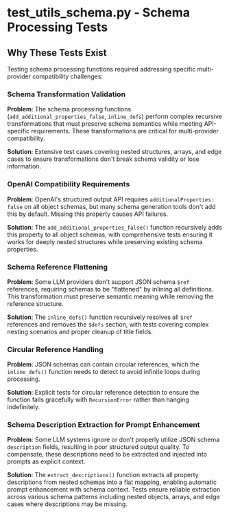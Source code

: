 # test_utils_schema.py - Schema Processing Tests

## Why These Tests Exist

Testing schema processing functions required addressing specific multi-provider compatibility challenges:

### Schema Transformation Validation
**Problem**: The schema processing functions (`add_additional_properties_false`, `inline_defs`) perform complex recursive transformations that must preserve schema semantics while meeting API-specific requirements. These transformations are critical for multi-provider compatibility.

**Solution**: Extensive test cases covering nested structures, arrays, and edge cases to ensure transformations don't break schema validity or lose information.

### OpenAI Compatibility Requirements
**Problem**: OpenAI's structured output API requires `additionalProperties: false` on all object schemas, but many schema generation tools don't add this by default. Missing this property causes API failures.

**Solution**: The `add_additional_properties_false()` function recursively adds this property to all object schemas, with comprehensive tests ensuring it works for deeply nested structures while preserving existing schema properties.

### Schema Reference Flattening
**Problem**: Some LLM providers don't support JSON schema `$ref` references, requiring schemas to be "flattened" by inlining all definitions. This transformation must preserve semantic meaning while removing the reference structure.

**Solution**: The `inline_defs()` function recursively resolves all `$ref` references and removes the `$defs` section, with tests covering complex nesting scenarios and proper cleanup of title fields.

### Circular Reference Handling
**Problem**: JSON schemas can contain circular references, which the `inline_defs()` function needs to detect to avoid infinite loops during processing.

**Solution**: Explicit tests for circular reference detection to ensure the function fails gracefully with `RecursionError` rather than hanging indefinitely.

### Schema Description Extraction for Prompt Enhancement
**Problem**: Some LLM systems ignore or don't properly utilize JSON schema `description` fields, resulting in poor structured output quality. To compensate, these descriptions need to be extracted and injected into prompts as explicit context.

**Solution**: The `extract_descriptions()` function extracts all property descriptions from nested schemas into a flat mapping, enabling automatic prompt enhancement with schema context. Tests ensure reliable extraction across various schema patterns including nested objects, arrays, and edge cases where descriptions may be missing.